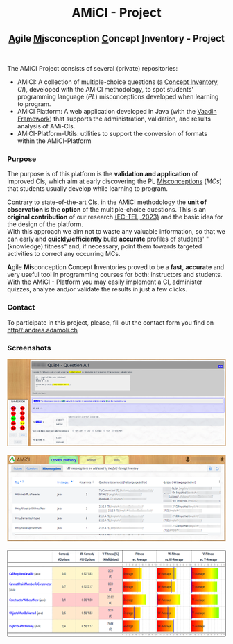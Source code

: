# <center>AMiCI - Project</center>
## <center><u>A</u>gile <u>Mi</u>sconception <u>C</u>oncept <u>I</u>nventory - Project</center>

<br>

The AMiCI Project consists of several (private) repositories:
- AMiCI: A collection of multiple-choice questions (a [Concept Inventory](https://en.wikipedia.org/wiki/Concept_inventory), *CI*), developed with the AMiCI methodology, to spot students' programming language (*PL*) misconceptions developed when learning to program.
- AMiCI Platform: A web application developed in Java (with the [Vaadin Framework](https://vaadin.com/)) that supports the administration, validation, and results analysis of AMi-CIs.
- AMiCI-Platform-Utils: utilities to support the conversion of formats within the AMiCI-Platform

### Purpose
The purpose is of this platform is the **validation and application** of improved CIs, which aim at early discovering the PL [Misconceptions](https://dictionary.cambridge.org/it/dizionario/inglese/misconception) (*MCs*) that students usually develop while learning to program. 

Contrary to state-of-the-art CIs, in the AMiCI methodology  the **unit of observation** is the **option** of the multiple-choice questions. This is an **original contribution** of our research [(EC-TEL, 2023)](https://link.springer.com/chapter/10.1007/978-3-031-42682-7_1) and the basic idea for the design of the platform. <br>
With this approach we aim not to waste any valuable information, so that we can early and **quickly/efficiently** build **accurate** profiles of students' "(knowledge) fitness" and, if necessary, point them towards targeted activities to correct any occurring MCs.

**A**gile **Mi**sconception **C**oncept **I**nventories proved to be a **fast**, **accurate** and very useful tool in programming courses for both: instructors and students. <br>
With the AMiCI - Platform you may easily implement a CI, administer quizzes, analyze and/or validate the results in just a few clicks.

### Contact
To participate in this project, please, fill out the contact form you find on [http//:andrea.adamoli.ch](http//:andrea.adamoli.ch)

### Screenshots

<img src="./profile/quizSession.png?raw=true" height="200px"> &nbsp; <img src="./profile/misconceptionView.png?raw=true" height="200px"> &nbsp; <img src="./profile/studentprofile.png?raw=true" height="200px">
